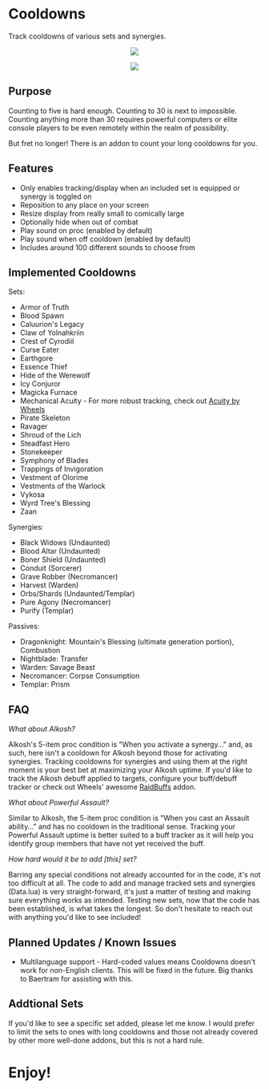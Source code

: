 # Cooldowns

Track cooldowns of various sets and synergies.

<p align="center">
    <img src="https://github.com/inimicus/Cooldowns/blob/master/art/Cooldowns.png?raw=true"><br>
</p>

<p align="center">
    <img src="https://github.com/inimicus/Cooldowns/blob/master/art/Synergies.png?raw=true"><br>
</p>

## Purpose
Counting to five is hard enough. Counting to 30 is next to impossible. Counting
anything more than 30 requires powerful computers or elite console players to
be even remotely within the realm of possibility.

But fret no longer! There is an addon to count your long cooldowns for you.

## Features
- Only enables tracking/display when an included set is equipped or synergy is toggled on
- Reposition to any place on your screen
- Resize display from really small to comically large
- Optionally hide when out of combat
- Play sound on proc (enabled by default)
- Play sound when off cooldown (enabled by default)
- Includes around 100 different sounds to choose from

## Implemented Cooldowns
Sets:
- Armor of Truth
- Blood Spawn
- Caluurion's Legacy
- Claw of Yolnahkriin
- Crest of Cyrodiil
- Curse Eater
- Earthgore
- Essence Thief
- Hide of the Werewolf
- Icy Conjuror
- Magicka Furnace
- Mechanical Acuity - For more robust tracking, check out [Acuity by Wheels](https://www.esoui.com/downloads/info1950-Acuity.html)
- Pirate Skeleton
- Ravager
- Shroud of the Lich
- Steadfast Hero
- Stonekeeper
- Symphony of Blades
- Trappings of Invigoration
- Vestment of Olorime
- Vestments of the Warlock
- Vykosa
- Wyrd Tree's Blessing
- Zaan

Synergies:
- Black Widows (Undaunted)
- Blood Altar (Undaunted)
- Boner Shield (Undaunted)
- Conduit (Sorcerer)
- Grave Robber (Necromancer)
- Harvest (Warden)
- Orbs/Shards (Undaunted/Templar)
- Pure Agony (Necromancer)
- Purify (Templar)

Passives:
- Dragonknight: Mountain's Blessing (ultimate generation portion), Combustion
- Nightblade: Transfer
- Warden: Savage Beast
- Necromancer: Corpse Consumption
- Templar: Prism

## FAQ
_What about Alkosh?_

Alkosh's 5-item proc condition is "When you activate a synergy..." and, as such, here isn't a cooldown for Alkosh beyond those for activating synergies. Tracking cooldowns for synergies and using them at the right moment is your best bet at maximizing your Alkosh uptime. If you'd like to track the Alkosh debuff applied to targets, configure your buff/debuff tracker or check out Wheels' awesome [RaidBuffs](https://www.esoui.com/downloads/info1939-RaidBuffs.html) addon.

_What about Powerful Assault?_

Similar to Alkosh, the 5-item proc condition is "When you cast an Assault ability..." and has no cooldown in the traditional sense. Tracking your Powerful Assault uptime is better suited to a buff tracker as it will help you identify group members that have not yet received the buff.

_How hard would it be to add [this] set?_

Barring any special conditions not already accounted for in the code, it's not too difficult at all. The code to add and manage tracked sets and synergies (Data.lua) is very straight-forward, it's just a matter of testing and making sure everything works as intended. Testing new sets, now that the code has been established, is what takes the longest. So don't hesitate to reach out with anything you'd like to see included!

## Planned Updates / Known Issues
- Multilanguage support - Hard-coded values means Cooldowns doesn't work for non-English clients. This will be fixed in the future. Big thanks to Baertram for assisting with this.

## Addtional Sets
If you'd like to see a specific set added, please let me know. I would prefer to
limit the sets to ones with long cooldowns and those not already covered by other
more well-done addons, but this is not a hard rule.

# Enjoy!
